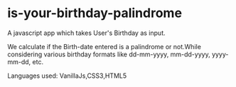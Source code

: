 # is-your-birthday-palindrome
A javascript app which takes User's Birthday as input.

We calculate if the Birth-date entered is a palindrome or not.While considering various birthday formats like dd-mm-yyyy, mm-dd-yyyy, yyyy-mm-dd, etc.

Languages used: VanillaJs,CSS3,HTML5


